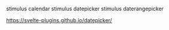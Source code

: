 stimulus calendar
stimulus datepicker
stimulus daterangepicker

https://svelte-plugins.github.io/datepicker/